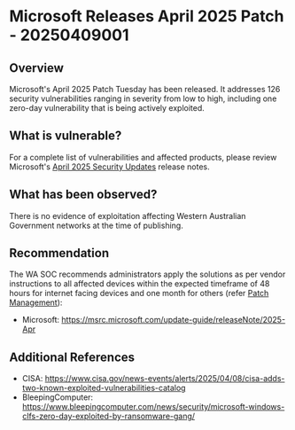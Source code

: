 # Microsoft Releases April 2025 Patch - 20250409001

## Overview

Microsoft's April 2025 Patch Tuesday has been released. It addresses 126 security vulnerabilities ranging in severity from low to high, including one zero-day vulnerability that is being actively exploited.

## What is vulnerable?

For a complete list of vulnerabilities and affected products, please review Microsoft's [April 2025 Security Updates](https://msrc.microsoft.com/update-guide/releaseNote/2025-Apr) release notes.

## What has been observed?

There is no evidence of exploitation affecting Western Australian Government networks at the time of publishing.

## Recommendation

The WA SOC recommends administrators apply the solutions as per vendor instructions to all affected devices within the expected timeframe of 48 hours for internet facing devices and one month for others (refer [Patch Management](../guidelines/patch-management.md)):

- Microsoft: <https://msrc.microsoft.com/update-guide/releaseNote/2025-Apr>

## Additional References

- CISA: <https://www.cisa.gov/news-events/alerts/2025/04/08/cisa-adds-two-known-exploited-vulnerabilities-catalog>
- BleepingComputer: <https://www.bleepingcomputer.com/news/security/microsoft-windows-clfs-zero-day-exploited-by-ransomware-gang/>
